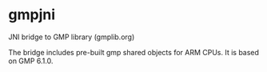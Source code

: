 gmpjni
======

JNI bridge to GMP library (gmplib.org)

The bridge includes pre-built gmp shared objects for ARM CPUs.  It is based on GMP 6.1.0.
